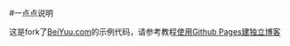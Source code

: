 #一点点说明

这是fork了[BeiYuu.com](http://beiyuu.com)的示例代码，请参考教程[使用Github Pages建独立博客](http://beiyuu.com/github-pages)
